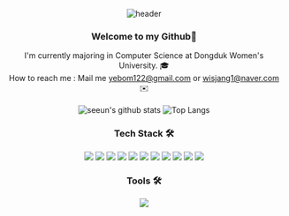 <div align="center">
  
![header](https://capsule-render.vercel.app/api?type=waving&color=C2E2E8&height=300&section=header&text=Jang%20Se%20%20Eun's%20Github&fontSize=50&animation=fadeIn)

### Welcome to my Github:star2:   
I'm currently majoring in Computer Science at Dongduk Women's University. :mortar_board: <br/>
How to reach me : Mail me yebom122@gmail.com or wisjang1@naver.com :envelope:<br/> </br>
![seeun's github stats](https://github-readme-stats.vercel.app/api?username=isprogrammingfun&show_icons=true)
![Top Langs](https://github-readme-stats.vercel.app/api/top-langs/?username=isprogrammingfun&layout=compact)
<!-- [![Solved.ac프로필](http://mazassumnida.wtf/api/generate_badge?boj=wisjang1)](https://solved.ac/wisjang1) -->



### Tech Stack 🛠️
<img src="https://img.shields.io/badge/Kotlin-7F52FF?style=flat-square&logo=Kotlin&logoColor=white"/> <img src="https://img.shields.io/badge/Java-007396?style=flat-square&logo=Java&logoColor=white"/> <img src="https://img.shields.io/badge/C-A8B9CC?style=flat-square&logo=C&logoColor=black"/>     <img src="https://img.shields.io/badge/Python-3776AB?style=flat-square&logo=Python&logoColor=white"/> <img src="https://img.shields.io/badge/JavaScript-F7DF1E?style=flat-square&logo=JavaScript&logoColor=black"/> <img src="https://img.shields.io/badge/React Native-61DAFB?style=flat-square&logo=React&logoColor=black"/>
<img src="https://img.shields.io/badge/Spring Boot-6DB33F?style=flat-square&logo=Spring Boot&logoColor=white"/>
<img src="https://img.shields.io/badge/MySQL-4479A1?style=flat-square&logo=MySQL&logoColor=white"/>
<img src="https://img.shields.io/badge/HTML5-E34F26?style=flat-square&logo=HTML5&logoColor=white"/>
<img src="https://img.shields.io/badge/CSS3-1572B6?style=flat-square&logo=CSS3&logoColor=white"/>
<img src="https://img.shields.io/badge/Django-092E20?style=flat-square&logo=Django&logoColor=white"/>


### Tools 🛠️
<img src="https://img.shields.io/badge/VisualStudioCode-#007ACC?style=flat-square&logo=VisualStudioCode&logoColor=white"/>
</div>

<!-- 
### ✨projects✨
:bulb: 나만의 스마트 셀프 보디가드 앱 :bulb: </br></br>
![image](https://user-images.githubusercontent.com/96467030/187234838-74bf0806-a3e6-4fa2-88d8-7a0032d12347.png) </br> 

:bulb: hygge :bulb: </br>
![image](https://user-images.githubusercontent.com/96467030/186702103-213adaaa-a4a6-447b-b3b9-d4fa36511fcd.png) </br>
[![Readme Card](https://github-readme-stats.vercel.app/api/pin/?username=isprogrammingfun&repo=Baekjoon)](https://github.com/isprogrammingfun/Baekjoon)
[![Readme Card](https://github-readme-stats.vercel.app/api/pin/?username=isprogrammingfun&repo=Kotlin)](https://github.com/isprogrammingfun/Kotlin)
### Tools :wrench:
    <img src="https://img.shields.io/badge/Visual Studio-5C2D91?style=flat-square&logo=VisualStudio&logoColor=#5C2D91"/>    <img src="https://img.shields.io/badge/Git-F05032?style=flat-square&logo=Git&logoColor=white"/>
    <img src="https://img.shields.io/badge/IntelliJ IDEA-000000?style=flat-square&logo=IntelliJIDEA&logoColor=#276DC3"/> -->

<!-- <img src="https://img.shields.io/badge/Django-092E20?style=flat-square&logo=Django&logoColor=white"/>      <img src="https://img.shields.io/badge/React-61DAFB?style=flat-square&logo=React&logoColor=white"/>    <img src="https://img.shields.io/badge/Spring Security-6DB33F?style=flat-square&logo=Spring Security&logoColor=white"/>                                           --!>
